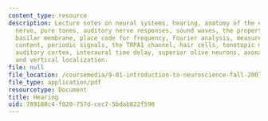 ```yaml
---
content_type: resource
description: Lecture notes on neural systems, hearing, anatomy of the ear, the auditory
  nerve, pure tones, auditory nerve responses, sound waves, the properties of the
  basilar membrane, place code for frequency, Fourier analysis, measures of frequency
  content, periodic signals, the TRPA1 channel, hair cells, tonotopic maps, the primary
  auditory cortex, interaural time delay, superior olive neurons, axonal delay lines,
  and vertical localization.
file: null
file_location: /coursemedia/9-01-introduction-to-neuroscience-fall-2007/789180c4f020757dcec75bdab822f590_12_hearing.pdf
file_type: application/pdf
resourcetype: Document
title: Hearing
uid: 789180c4-f020-757d-cec7-5bdab822f590
---
```

